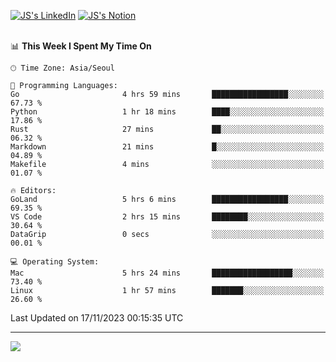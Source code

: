 
[![JS's LinkedIn](https://img.shields.io/badge/LinkedIn-blue?style=for-the-badge&logo=linkedin)](https://www.linkedin.com/in/jaeseung-lee-5a2a32139/) 
[![JS's Notion](https://img.shields.io/badge/Notion-black?style=for-the-badge&logo=notion)](https://bit.ly/ljswiki1) <br><br>
<!-- ![JS's GitHub stats](https://github-readme-stats-lemon-five.vercel.app/api?username=tkxkd0159&hide=contribs,prs,stars,issues&show_icons=true&theme=react&include_all_commits=true)   -->
<!-- ![Top Langs](https://github-readme-stats-lemon-five.vercel.app/api/top-langs/?username=tkxkd0159&layout=compact&hide=jupyter%20notebook,scss,html,css&langs_count=10)  -->


<!--START_SECTION:waka-->
📊 **This Week I Spent My Time On** 

```text
🕑︎ Time Zone: Asia/Seoul

💬 Programming Languages: 
Go                       4 hrs 59 mins       █████████████████░░░░░░░░   67.73 % 
Python                   1 hr 18 mins        ████░░░░░░░░░░░░░░░░░░░░░   17.86 % 
Rust                     27 mins             ██░░░░░░░░░░░░░░░░░░░░░░░   06.32 % 
Markdown                 21 mins             █░░░░░░░░░░░░░░░░░░░░░░░░   04.89 % 
Makefile                 4 mins              ░░░░░░░░░░░░░░░░░░░░░░░░░   01.07 % 

🔥 Editors: 
GoLand                   5 hrs 6 mins        █████████████████░░░░░░░░   69.35 % 
VS Code                  2 hrs 15 mins       ████████░░░░░░░░░░░░░░░░░   30.64 % 
DataGrip                 0 secs              ░░░░░░░░░░░░░░░░░░░░░░░░░   00.01 % 

💻 Operating System: 
Mac                      5 hrs 24 mins       ██████████████████░░░░░░░   73.40 % 
Linux                    1 hr 57 mins        ███████░░░░░░░░░░░░░░░░░░   26.60 % 
```


 Last Updated on 17/11/2023 00:15:35 UTC
<!--END_SECTION:waka-->

---
<a href="https://github.com/tkxkd0159/dsalgo">
  <img align="center" src="https://github-readme-stats-lemon-five.vercel.app/api/pin/?username=tkxkd0159&repo=dsalgo&theme=react" />
</a>


<!---
- 🔭 I’m currently working on ...
- 🌱 I’m currently learning blockchain and distributed network
- 👯 I’m looking to collaborate on ...
- 🤔 I’m looking for help with ...
- 💬 Ask me about ...
- 📫 How to reach me: ...
- 😄 Pronouns: ...
- ⚡ Fun fact: ...
-->
